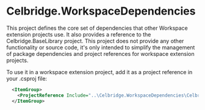 # Celbridge.WorkspaceDependencies

This project defines the core set of dependencies that other Workspace extension projects use. It also provides a reference to 
the Celbridge.BaseLibrary project. This project does not provide any other functionality or source code, it's only intended to
simplify the management of package dependencies and project references for workspace extension projects.

To use it in a workspace extension project, add it as a project reference in your .csproj file:

```xml
  <ItemGroup>
    <ProjectReference Include="..\Celbridge.WorkspaceDependencies\Celbridge.WorkspaceDependencies.csproj" />
  </ItemGroup>
```